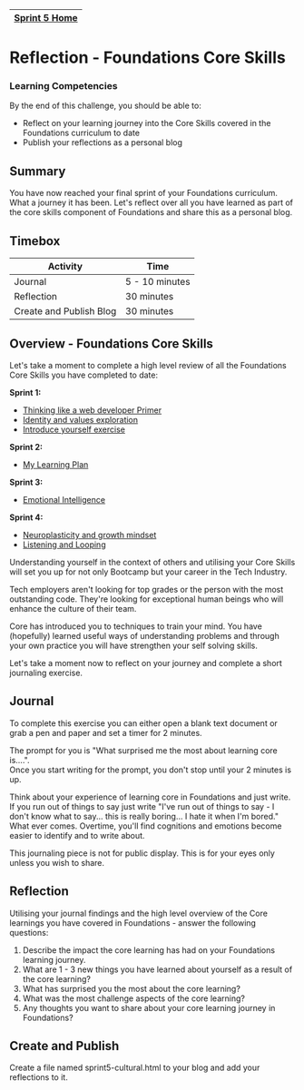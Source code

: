 [Sprint 5 Home](README.md)|
---|

# Reflection - Foundations Core Skills

### Learning Competencies
By the end of this challenge, you should be able to:

- Reflect on your learning journey into the Core Skills covered in the Foundations curriculum to date
- Publish your reflections as a personal blog

## Summary
You have now reached your final sprint of your Foundations curriculum.  What a journey it has been.  Let's reflect over all you have learned as part of the core skills component of Foundations and share this as a personal blog. 

## Timebox
Activity | Time|
------------|----------|
Journal | 5 - 10 minutes
Reflection | 30 minutes
Create and Publish Blog  | 30 minutes

## Overview - Foundations Core Skills
Let's take a moment to complete a high level review of all the Foundations Core Skills you have completed to date:

__Sprint 1:__
 - [Thinking like a web developer Primer](../sprint-1/think-like-a-programmer-primer.md)   
 - [Identity and values exploration](../sprint-1/core-identity-and-values.md) 
 - [Introduce yourself exercise](../sprint-1/core-introduce-yourself.md)  
 
 __Sprint 2:__
 - [My Learning Plan](../sprint-2/core-learning-plan.md)
 
 __Sprint 3:__
 - [Emotional Intelligence](../sprint-3/core-eq.md)
 
 __Sprint 4:__
 - [Neuroplasticity and growth mindset](../sprint-4/core-neuro-growth-mindset.md)
 - [Listening and Looping](../resources/listening-looping.md)


Understanding yourself in the context of others and utilising your Core Skills will set you up for not only Bootcamp but your career in the Tech Industry.

Tech employers aren't looking for top grades or the person with the most outstanding code.  They're looking for exceptional human beings who will enhance the culture of their team. 

Core has introduced you to techniques to train your mind.  You have (hopefully) learned useful ways of understanding problems and through your own practice you will have strengthen your self solving skills.

Let's take a moment now to reflect on your journey and complete a short journaling exercise.


## Journal

To complete this exercise you can either open a blank text document or grab a pen and paper and set a timer for 2 minutes.

The prompt for you is "What surprised me the most about learning core is....".\
Once you start writing for the prompt, you don't stop until your 2 minutes is up.  

Think about your experience of learning core in Foundations and just write.  
If you run out of things to say just write "I've run out of things to say - I don't know what to say... this is really boring... I hate it when I'm bored."  What ever comes.  Overtime, you'll find cognitions and emotions become easier to identify and to write about.  

This journaling piece is not for public display.  This is for your eyes only unless you wish to share.   


## Reflection

Utilising your journal findings and the high level overview of the Core learnings you have covered in Foundations - answer the following questions:

1. Describe the impact the core learning has had on your Foundations learning journey.
2. What are 1 - 3 new things you have learned about yourself as a result of the core learning?
3. What has surprised you the most about the core learning?
4. What was the most challenge aspects of the core learning?
4. Any thoughts you want to share about your core learning journey in Foundations?

## Create and Publish

Create a file named sprint5-cultural.html to your blog and add your reflections to it. 

